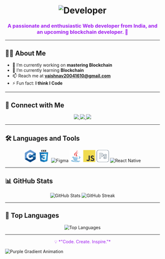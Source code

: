 <!-- Typing Animation -->
<h1 align="center">
  <img src="https://readme-typing-svg.demolab.com?font=Fira+Code&size=28&pause=1000&center=true&vCenter=true&width=600&color=A020F0&lines=Hi+👋,+I'm+Vaishnav+P+Ramesh;Web+Developer+from+India;Upcoming+Blockchain+Developer;Passionate+Learner+🚀" alt="Developer" />
</h1>

<h3 align="center" style="color:#A020F0;">A passionate and enthusiastic Web developer from India, and an upcoming blockchain developer. 🚀</h3>

---

## 👨‍💻 About Me
- 🔭 I’m currently working on **mastering Blockchain**  
- 🌱 I’m currently learning **Blockchain**  
- 📫 Reach me at **vaishnav20041610@gmail.com**  
- ⚡ Fun fact: **I think I Code**

---

## 🤝 Connect with Me
<p align="center">
  <a href="https://www.linkedin.com/in/vaishnav-p-ramesh/" target="_blank">
    <img src="https://img.shields.io/badge/LinkedIn-8A2BE2?style=for-the-badge&logo=linkedin&logoColor=white"/>
  </a>
  <a href="https://www.instagram.com/vais_hnav16/" target="_blank">
    <img src="https://img.shields.io/badge/Instagram-9B30FF?style=for-the-badge&logo=instagram&logoColor=white"/>
  </a>
  <a href="https://x.com/Vais_hnav16?t=EAjBhW5-zphK2yv4MW0ptA&s=09" target="_blank">
    <img src="https://img.shields.io/badge/X-1DA1F2?style=for-the-badge&logo=x&logoColor=white"/>
  </a>
</p>

---

## 🛠 Languages and Tools
<p align="center">
  <img src="https://raw.githubusercontent.com/devicons/devicon/master/icons/cplusplus/cplusplus-original.svg" width="40" height="40" alt="C++" style="transition:transform 0.3s;" onmouseover="this.style.transform='scale(1.2)'" onmouseout="this.style.transform='scale(1)'" />
  <img src="https://raw.githubusercontent.com/devicons/devicon/master/icons/css3/css3-original-wordmark.svg" width="40" height="40" alt="CSS3"/>
  <img src="https://www.vectorlogo.zone/logos/figma/figma-icon.svg" width="40" height="40" alt="Figma"/>
  <img src="https://raw.githubusercontent.com/devicons/devicon/master/icons/java/java-original.svg" width="40" height="40" alt="Java"/>
  <img src="https://raw.githubusercontent.com/devicons/devicon/master/icons/javascript/javascript-original.svg" width="40" height="40" alt="JavaScript"/>
  <img src="https://raw.githubusercontent.com/devicons/devicon/master/icons/photoshop/photoshop-line.svg" width="40" height="40" alt="Photoshop"/>
  <img src="https://reactnative.dev/img/header_logo.svg" width="40" height="40" alt="React Native"/>
</p>

---

## 📊 GitHub Stats
<p align="center">
  <img src="https://github-readme-stats.vercel.app/api?username=vaishnav-p-ramesh&show_icons=true&theme=vision-friendly-dark&title_color=A020F0&icon_color=9B30FF" alt="GitHub Stats"/>
  <img src="https://github-readme-streak-stats.herokuapp.com/?user=vaishnav-p-ramesh&theme=tokyonight&ring=A020F0&fire=9B30FF&currStreakLabel=A020F0" alt="GitHub Streak"/>
</p>

---

## 📌 Top Languages
<p align="center">
  <img src="https://github-readme-stats.vercel.app/api/top-langs?username=vaishnav-p-ramesh&show_icons=true&locale=en&layout=compact&theme=vision-friendly-dark&title_color=A020F0" alt="Top Languages"/>
</p>

---

<p align="center" style="color:#A020F0;">💡 *"Code. Create. Inspire."*</p>

<!-- Background Animation -->
![Purple Gradient Animation](https://github.com/vaishnav-p-ramesh/vaishnav-p-ramesh/blob/output/github-contribution-grid-snake.svg)
